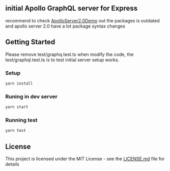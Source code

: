 ## initial Apollo GraphQL server for Express

recommend to check [ApolloServer2.0Demo](https://github.com/FinalDes/ApolloServer2.0Demo) out the packages is outdated and apollo server 2.0 have a lot package syntax changes

## Getting Started

Please remove test/graphq.test.ts when modify the code, the test/graphql.test.ts is to test initial server setup works.

### Setup

```bash
yarn install
```

### Runing in dev server

```bash
yarn start
```

### Running test

```bash
yarn test
```

## License

This project is licensed under the MIT License - see the [LICENSE.md](LICENSE.md) file for details

